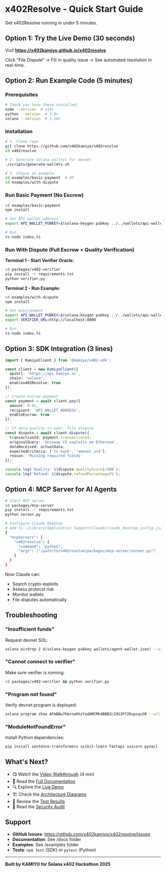 # x402Resolve - Quick Start Guide

Get x402Resolve running in under 5 minutes.

## Option 1: Try the Live Demo (30 seconds)

Visit **https://x402kamiyo.github.io/x402resolve**

Click "File Dispute" → Fill in quality issue → See automated resolution in real-time.

## Option 2: Run Example Code (5 minutes)

### Prerequisites
```bash
# Check you have these installed:
node --version  # v18+
python --version  # 3.9+
solana --version  # 1.18+
```

### Installation

```bash
# 1. Clone repo
git clone https://github.com/x402kamiyo/x402resolve
cd x402resolve

# 2. Generate Solana wallets for devnet
./scripts/generate-wallets.sh

# 3. Choose an example:
cd examples/basic-payment  # OR
cd examples/with-dispute
```

### Run Basic Payment (No Escrow)

```bash
cd examples/basic-payment
npm install

# Set API wallet address
export API_WALLET_PUBKEY=$(solana-keygen pubkey ../../wallets/api-wallet.json)

# Run
ts-node index.ts
```

### Run With Dispute (Full Escrow + Quality Verification)

**Terminal 1 - Start Verifier Oracle:**
```bash
cd packages/x402-verifier
pip install -r requirements.txt
python verifier.py
```

**Terminal 2 - Run Example:**
```bash
cd examples/with-dispute
npm install

# Set environment
export API_WALLET_PUBKEY=$(solana-keygen pubkey ../../wallets/api-wallet.json)
export VERIFIER_URL=http://localhost:8000

# Run
ts-node index.ts
```

## Option 3: SDK Integration (3 lines)

```typescript
import { KamiyoClient } from '@kamiyo/x402-sdk';

const client = new KamiyoClient({
  apiUrl: 'https://api.kamiyo.ai',
  chain: 'solana',
  enablex402Resolve: true
});

// Create escrow payment
const payment = await client.pay({
  amount: 0.01,
  recipient: 'API_WALLET_ADDRESS',
  enableEscrow: true
});

// If data quality is poor, file dispute
const dispute = await client.dispute({
  transactionId: payment.transactionId,
  originalQuery: 'Uniswap V3 exploits on Ethereum',
  dataReceived: actualData,
  expectedCriteria: ['tx_hash', 'amount_usd'],
  reason: 'Missing required fields'
});

console.log(`Quality: ${dispute.qualityScore}/100`);
console.log(`Refund: ${dispute.refundPercentage}%`);
```

## Option 4: MCP Server for AI Agents

```bash
# Start MCP server
cd packages/mcp-server
pip install -r requirements.txt
python server.py

# Configure Claude Desktop
# Add to ~/Library/Application Support/Claude/claude_desktop_config.json:
{
  "mcpServers": {
    "x402resolve": {
      "command": "python",
      "args": ["/path/to/x402resolve/packages/mcp-server/server.py"]
    }
  }
}
```

Now Claude can:
- Search crypto exploits
- Assess protocol risk
- Monitor wallets
- File disputes automatically

## Troubleshooting

### "Insufficient funds"
Request devnet SOL:
```bash
solana airdrop 2 $(solana-keygen pubkey wallets/agent-wallet.json) --url devnet
```

### "Cannot connect to verifier"
Make sure verifier is running:
```bash
cd packages/x402-verifier && python verifier.py
```

### "Program not found"
Verify devnet program is deployed:
```bash
solana program show AFmBBw7kbrnwhhzYadAMCMh4BBBZcZdS3P7Z6vpsqsSR --url devnet
```

### "ModuleNotFoundError"
Install Python dependencies:
```bash
pip install sentence-transformers scikit-learn fastapi uvicorn pynacl
```

## What's Next?

- 📺 Watch the [Video Walkthrough](#) (4 min)
- 📖 Read the [Full Documentation](./README.md)
- 🔍 Explore the [Live Demo](https://x402kamiyo.github.io/x402resolve)
- 🏗️ Check the [Architecture Diagrams](./docs/ARCHITECTURE_DIAGRAMS.md)
- 🧪 Review the [Test Results](./packages/x402-sdk/coverage/)
- 🔐 Read the [Security Audit](./SECURITY_AUDIT.md)

## Support

- **GitHub Issues**: https://github.com/x402kamiyo/x402resolve/issues
- **Documentation**: See /docs folder
- **Examples**: See /examples folder
- **Tests**: `npm test` (SDK) or `pytest` (Python)

---

**Built by KAMIYO for Solana x402 Hackathon 2025**
